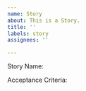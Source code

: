```yaml
---
name: Story
about: This is a Story.
title: ''
labels: story
assignees: ''

---
```


Story Name: 


Acceptance Criteria:
